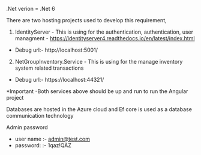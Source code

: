 .Net verion  = .Net 6

There are two hosting projects used to develop this requirement,
1. IdentityServer - This is using for the authentication, authentication, user managment - https://identityserver4.readthedocs.io/en/latest/index.html
  - Debug url:- http://localhost:5001/
2. NetGroupInventory.Service - This is using for the manage inventory system related transactions
  - Debug url:- https://localhost:44321/

*Important -Both services above should be up and run to run the Angular project

Databases are hosted in the Azure cloud and Ef core is used as a database communication technology

Admin password
 - user name :- admin@test.com
 - password: :- 1qaz!QAZ
